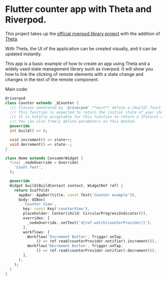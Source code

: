 # Flutter counter app with Theta and Riverpod.

This project takes up the [official riverpod library project](https://github.com/rrousselGit/riverpod/tree/master/examples/counter) with the addition of [Theta](https://github.com/buildwiththeta/buildwiththeta).

With Theta, the UI of the application can be created visually, and it can be updated instantly.

This app is a basic example of how to create an app using Theta and a widely used state management library such as riverpod. It will show you how to link the clicking of remote elements with a state change and changes in the text of the remote component.

Main code:

```dart
@riverpod
class Counter extends _$Counter {
  /// Classes annotated by `@riverpod` **must** define a [build] function.
  /// This function is expected to return the initial state of your shared state.
  /// It is totally acceptable for this function to return a [Future] or [Stream] if you need to.
  /// You can also freely define parameters on this method.
  @override
  int build() => 0;

  void increment() => state++;
  void decrement() => state--;
}

class Home extends ConsumerWidget {
  final _nodeOverride = Override(
    'Count Text',
  );

  @override
  Widget build(BuildContext context, WidgetRef ref) {
    return Scaffold(
      appBar: AppBar(title: const Text('Counter example')),
      body: UIBox(
        'Counter View',
        key: const Key('counterView'),
        placeholder: Center(child: CircularProgressIndicator()),
        overrides: [
          _nodeOverride..setText('${ref.watch(counterProvider)}'),
        ],
        workflows: [
          Workflow('Increment Button', Trigger.onTap,
              () => ref.read(counterProvider.notifier).increment()),
          Workflow('Decrement Button', Trigger.onTap,
              () => ref.read(counterProvider.notifier).decrement()),
        ],
      ),
    );
  }
}
```
